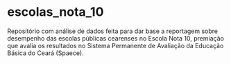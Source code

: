 # escolas_nota_10
Repositório com análise de dados feita para dar base a reportagem sobre desempenho das escolas públicas cearenses no Escola Nota 10, premiação que avalia os resultados no Sistema Permanente de Avaliação da Educação Básica do Ceará (Spaece).
